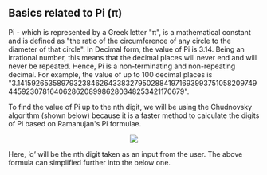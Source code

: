 ## Basics related to Pi (π) 

Pi - which is represented by a Greek letter "π", is a mathematical constant and is defined as "the ratio of the circumference of any circle to the diameter of that circle". 
In Decimal form, the value of Pi is 3.14. Being an irrational number, this means that the decimal places will never end and will never be repeated. 
Hence, Pi is a non-terminating and non-repeating decimal. 
For example, the value of up to 100 decimal places is "3.1415926535897932384626433832795028841971693993751058209749445923078164062862089986280348253421170679".

To find the value of Pi up to the nth digit, we will be using the Chudnovsky algorithm (shown below) because it is a faster method to calculate the digits of 
Pi based on Ramanujan's Pi formulae.

  <p align="center"><a><img align="center" src = "https://wikimedia.org/api/rest_v1/media/math/render/svg/33822211f8e447e9677df49178f3848cbcc41fed"/></p></a>

Here, ‘q’ will be the nth digit taken as an input from the user. The above formula can simplified further into the below one.
                       
